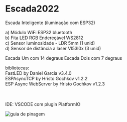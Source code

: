 # Escada2022
Escada Inteligente (iluminação com ESP32)


a) Módulo WiFi ESP32 bluetooth <br>
b) Fita LED RGB Endereçável WS2812 <br>
c) Sensor luminosidade - LDR 5mm  (1 unid) <br>
d) Sensor de distância a laser Vl53l0x  (3 unid) <br>


Escada Um com 14 degraus
Escada Dois com 7 degraus


bibliotecas: <br>
FastLED by Daniel Garcia v3.4.0 <br>
ESPAsyncTCP by Hristo Gochkov v1.2.2 <br>
ESP Async WebServer by Hristo Gochkov v1.2.3 <br>
 <br> <br>

IDE: VSCODE com plugin PlatformIO

![guia de pinagem](https://user-images.githubusercontent.com/4014223/147859045-abc46885-52f1-4e9f-90eb-c5fcae59e5bb.jpg)
